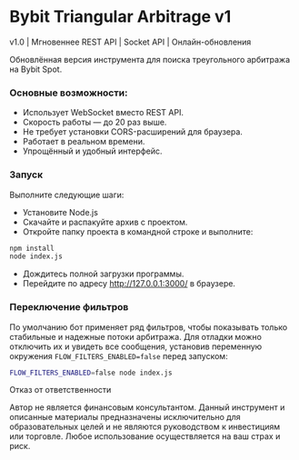 # Bybit Triangular Arbitrage v1
v1.0 | Мгновеннее REST API | Socket API | Онлайн-обновления

Обновлённая версия инструмента для поиска треугольного арбитража на Bybit Spot.

### Основные возможности:
- Использует WebSocket вместо REST API.
- Скорость работы — до 20 раз выше.
- Не требует установки CORS-расширений для браузера.
- Работает в реальном времени.
- Упрощённый и удобный интерфейс.

### Запуск

Выполните следующие шаги:
- Установите Node.js
- Скачайте и распакуйте архив с проектом.
- Откройте папку проекта в командной строке и выполните:

```bash
npm install
node index.js
```

- Дождитесь полной загрузки программы.
- Перейдите по адресу http://127.0.0.1:3000/ в браузере.

### Переключение фильтров

По умолчанию бот применяет ряд фильтров, чтобы показывать только стабильные и
надежные потоки арбитража. Для отладки можно отключить их и увидеть все
сообщения, установив переменную окружения `FLOW_FILTERS_ENABLED=false` перед
запуском:

```bash
FLOW_FILTERS_ENABLED=false node index.js
```

Отказ от ответственности

Автор не является финансовым консультантом. Данный инструмент и описанные материалы предназначены исключительно для образовательных целей и не являются руководством к инвестициям или торговле. Любое использование осуществляется на ваш страх и риск.
